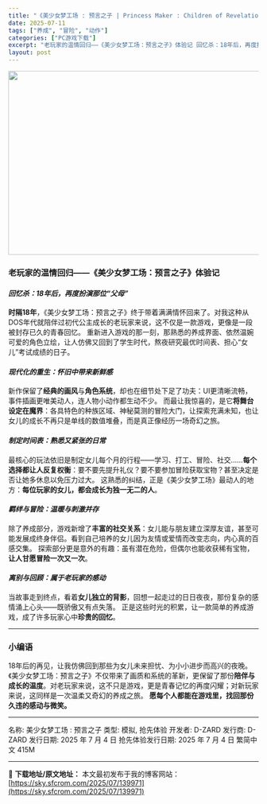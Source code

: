 ```yaml
---
title: "《美少女梦工场 : 预言之子 | Princess Maker : Children of Revelation | 中文》怀旧养成经典再启航"
date: 2025-07-11
tags: ["养成", "冒险", "动作"]
categories: ["PC游戏下载"]
excerpt: "老玩家的温情回归——《美少女梦工场：预言之子》体验记 回忆杀：18年后，再度扮演那位“父母” 时隔18年，《美少女梦工场：预言之子》终于带着满满情怀回来了。对我这种从DOS年代就陪伴过初代公主成长的老玩家来说，这不仅是一款游戏，更像是一段被封存已久的青春回忆。 重新进入游戏的那一刻，那熟悉的养成界面&hellip;"
layout: post
---
```


<img class="aligncenter size-full wp-image-139972" src="https://sky.sfcrom.com/wp-content/uploads/2025/07/2025071100410225.webp" alt="" width="660" height="370" />
<h3><strong>老玩家的温情回归——《美少女梦工场：预言之子》体验记</strong></h3>
<h4><em><strong>回忆杀：18年后，再度扮演那位“父母”</strong></em></h4>
<strong>时隔18年</strong>，《美少女梦工场：预言之子》终于带着满满情怀回来了。对我这种从DOS年代就陪伴过初代公主成长的老玩家来说，这不仅是一款游戏，更像是一段被封存已久的青春回忆。
重新进入游戏的那一刻，那熟悉的养成界面、依然温婉可爱的角色立绘，让人仿佛又回到了学生时代，熬夜研究最优时间表、担心“女儿”考试成绩的日子。
<h4><em><strong>现代化的重生：怀旧中带来新鲜感</strong></em></h4>
新作保留了<strong>经典的画风</strong>与<strong>角色系统</strong>，却也在细节处下足了功夫：UI更清晰流畅，事件插画更唯美动人，连人物小动作都生动不少。
而最让我惊喜的，是它<strong>将舞台设定在魔界</strong>：各具特色的种族区域、神秘莫测的冒险大门，让探索充满未知，也让女儿的成长不再只是单线的数值堆叠，而是真正像经历一场奇幻之旅。
<h4><em><strong>制定时间表：熟悉又紧张的日常</strong></em></h4>
最核心的玩法依旧是制定女儿每个月的行程——学习、打工、冒险、社交……<strong>每个选择都让人反复权衡</strong>：要不要先提升礼仪？要不要参加冒险获取宝物？甚至决定是否让她多休息以免压力过大。
这熟悉的纠结，正是《美少女梦工场》最动人的地方：<strong>每位玩家的女儿，都会成长为独一无二的人</strong>。
<h4><em><strong>羁绊与冒险：温暖与刺激并存</strong></em></h4>
除了养成部分，游戏新增了<strong>丰富的社交关系</strong>：女儿能与朋友建立深厚友谊，甚至可能发展成终身伴侣。看到自己培养的女儿因为友情或爱情而改变志向，内心真的百感交集。
探索部分更是意外的有趣：虽有潜在危险，但偶尔也能收获稀有宝物，<strong>让人甘愿冒险一次又一次</strong>。
<h4><em><strong>离别与回顾：属于老玩家的感动</strong></em></h4>
当故事走到终点，看着<strong>女儿独立的背影</strong>，回想一起走过的日日夜夜，那份复杂的感情涌上心头——既骄傲又有点失落。
正是这些时光的积累，让一款简单的养成游戏，成了许多玩家心中<strong>珍贵的回忆</strong>。

<hr />

<h3><strong>小编语</strong></h3>
18年后的再见，让我仿佛回到那些为女儿未来担忧、为小小进步而高兴的夜晚。《美少女梦工场：预言之子》不仅带来了画质和系统的革新，更保留了那份<strong>陪伴与成长的温度</strong>。对老玩家来说，这不只是游戏，更是青春记忆的再度闪耀；对新玩家来说，这同样是一次温柔又奇幻的养成之旅。
<strong>愿每个人都能在游戏里，找回那份久违的感动与微笑。</strong>

<hr />

名称: 美少女梦工场 : 预言之子
类型: 模拟, 抢先体验
开发者: D-ZARD
发行商: D-ZARD
发行日期: 2025 年 7 月 4 日
抢先体验发行日期: 2025 年 7 月 4 日
繁简中文
415M

---
📖 **下载地址/原文地址：** 本文最初发布于我的博客网站：[https://sky.sfcrom.com/2025/07/139971](https://sky.sfcrom.com/2025/07/139971)
